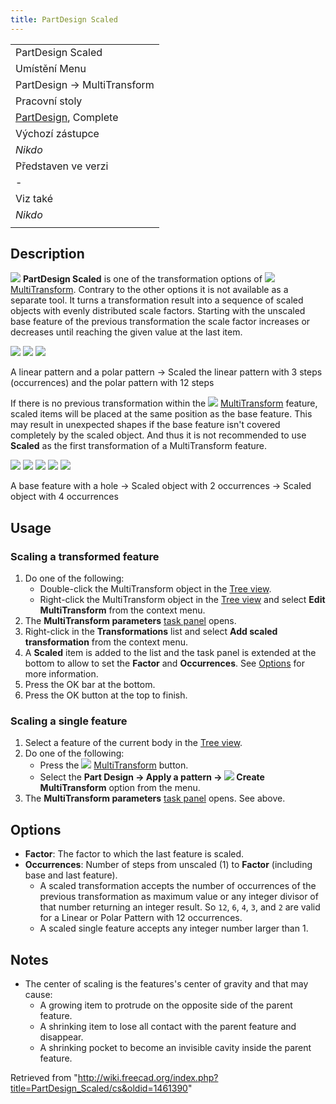 ```yaml
---
title: PartDesign Scaled
---
```


|                                                                            |
| -------------------------------------------------------------------------- |
| PartDesign Scaled                                                          |
| Umístění Menu                                                              |
| PartDesign → MultiTransform                                                |
| Pracovní stoly                                                             |
| [PartDesign](/PartDesign_Workbench/cs "PartDesign Workbench/cs"), Complete |
| Výchozí zástupce                                                           |
| _Nikdo_                                                                    |
| Představen ve verzi                                                        |
| -                                                                          |
| Viz také                                                                   |
| _Nikdo_                                                                    |
|                                                                            |

## Description

![](/images/PartDesign_Scaled.svg) **PartDesign Scaled** is one of the transformation options of ![](/images/PartDesign_MultiTransform.svg) [MultiTransform](/PartDesign_MultiTransform "PartDesign MultiTransform"). Contrary to the other options it is not available as a separate tool. It turns a transformation result into a sequence of scaled objects with evenly distributed scale factors. Starting with the unscaled base feature of the previous transformation the scale factor increases or decreases until reaching the given value at the last item.

![](/images/PartDesign_Scaled-01.png) ![](/images/Button_right.svg) ![](/images/PartDesign_Scaled-02.png)

A linear pattern and a polar pattern → Scaled the linear pattern with 3 steps (occurrences) and the polar pattern with 12 steps

If there is no previous transformation within the ![](/images/PartDesign_MultiTransform.svg) [MultiTransform](/PartDesign_MultiTransform "PartDesign MultiTransform") feature, scaled items will be placed at the same position as the base feature. This may result in unexpected shapes if the base feature isn't covered completely by the scaled object. And thus it is not recommended to use **Scaled** as the first transformation of a MultiTransform feature.

![](/images/PartDesign_Scaled-03.png) ![](/images/Button_right.svg)
![](/images/PartDesign_Scaled-04.png) ![](/images/Button_right.svg)
![](/images/PartDesign_Scaled-05.png)

A base feature with a hole → Scaled object with 2 occurrences → Scaled object with 4 occurrences

## Usage

### Scaling a transformed feature

1. Do one of the following:
   - Double-click the MultiTransform object in the [Tree view](/Tree_view "Tree view").
   - Right-click the MultiTransform object in the [Tree view](/Tree_view "Tree view") and select **Edit MultiTransform** from the context menu.
2. The **MultiTransform parameters** [task panel](/Task_panel "Task panel") opens.
3. Right-click in the **Transformations** list and select **Add scaled transformation** from the context menu.
4. A **Scaled** item is added to the list and the task panel is extended at the bottom to allow to set the **Factor** and **Occurrences**. See [Options](#Options) for more information.
5. Press the OK bar at the bottom.
6. Press the OK button at the top to finish.

### Scaling a single feature

1. Select a feature of the current body in the [Tree view](/Tree_view "Tree view").
2. Do one of the following:
   - Press the ![](/images/PartDesign_MultiTransform.svg) [MultiTransform](/PartDesign_MultiTransform "PartDesign MultiTransform") button.
   - Select the **Part Design → Apply a pattern → ![](/images/PartDesign_MultiTransform.svg) Create MultiTransform** option from the menu.
3. The **MultiTransform parameters** [task panel](/Task_panel "Task panel") opens. See above.

## Options

- **Factor**: The factor to which the last feature is scaled.
- **Occurrences**: Number of steps from unscaled (1) to **Factor** (including base and last feature).
  - A scaled transformation accepts the number of occurrences of the previous transformation as maximum value or any integer divisor of that number returning an integer result. So `12`, `6`, `4`, `3`, and `2` are valid for a Linear or Polar Pattern with 12 occurrences.
  - A scaled single feature accepts any integer number larger than 1.

## Notes

- The center of scaling is the features's center of gravity and that may cause:
  - A growing item to protrude on the opposite side of the parent feature.
  - A shrinking item to lose all contact with the parent feature and disappear.
  - A shrinking pocket to become an invisible cavity inside the parent feature.

Retrieved from "<http://wiki.freecad.org/index.php?title=PartDesign_Scaled/cs&oldid=1461390>"
